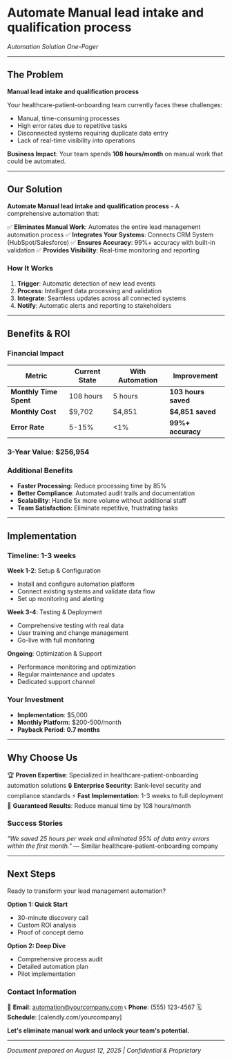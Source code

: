 # Automate Manual lead intake and qualification process
*Automation Solution One-Pager*

---

## The Problem

**Manual lead intake and qualification process**

Your healthcare-patient-onboarding team currently faces these challenges:
- Manual, time-consuming processes
- High error rates due to repetitive tasks  
- Disconnected systems requiring duplicate data entry
- Lack of real-time visibility into operations

**Business Impact**: Your team spends **108 hours/month** on manual work that could be automated.

---

## Our Solution

**Automate Manual lead intake and qualification process** - A comprehensive automation that:

✅ **Eliminates Manual Work**: Automates the entire lead management automation process
✅ **Integrates Your Systems**: Connects CRM System (HubSpot/Salesforce)
✅ **Ensures Accuracy**: 99%+ accuracy with built-in validation
✅ **Provides Visibility**: Real-time monitoring and reporting

### How It Works
1. **Trigger**: Automatic detection of new lead events
2. **Process**: Intelligent data processing and validation
3. **Integrate**: Seamless updates across all connected systems
4. **Notify**: Automatic alerts and reporting to stakeholders

---

## Benefits & ROI

### Financial Impact
| Metric | Current State | With Automation | Improvement |
|--------|---------------|-----------------|-------------|
| **Monthly Time Spent** | 108 hours | 5 hours | **103 hours saved** |
| **Monthly Cost** | $9,702 | $4,851 | **$4,851 saved** |
| **Error Rate** | 5-15% | <1% | **99%+ accuracy** |

### 3-Year Value: **$256,954**

### Additional Benefits
- **Faster Processing**: Reduce processing time by 85%
- **Better Compliance**: Automated audit trails and documentation
- **Scalability**: Handle 5x more volume without additional staff
- **Team Satisfaction**: Eliminate repetitive, frustrating tasks

---

## Implementation

### Timeline: **1-3 weeks**

**Week 1-2**: Setup & Configuration
- Install and configure automation platform
- Connect existing systems and validate data flow
- Set up monitoring and alerting

**Week 3-4**: Testing & Deployment  
- Comprehensive testing with real data
- User training and change management
- Go-live with full monitoring

**Ongoing**: Optimization & Support
- Performance monitoring and optimization
- Regular maintenance and updates
- Dedicated support channel

### Your Investment
- **Implementation**: $5,000
- **Monthly Platform**: $200-500/month
- **Payback Period**: **0.7 months**

---

## Why Choose Us

🏆 **Proven Expertise**: Specialized in healthcare-patient-onboarding automation solutions
🔒 **Enterprise Security**: Bank-level security and compliance standards
⚡ **Fast Implementation**: 1-3 weeks to full deployment
🎯 **Guaranteed Results**: Reduce manual time by 108 hours/month

### Success Stories
*"We saved 25 hours per week and eliminated 95% of data entry errors within the first month."*
— Similar healthcare-patient-onboarding company

---

## Next Steps

Ready to transform your lead management automation?

**Option 1: Quick Start** 
- 30-minute discovery call
- Custom ROI analysis  
- Proof of concept demo

**Option 2: Deep Dive**
- Comprehensive process audit
- Detailed automation plan
- Pilot implementation

### Contact Information
📧 **Email**: automation@yourcompany.com
📞 **Phone**: (555) 123-4567
🗓️ **Schedule**: [calendly.com/yourcompany]

**Let's eliminate manual work and unlock your team's potential.**

---
*Document prepared on August 12, 2025 | Confidential & Proprietary*
